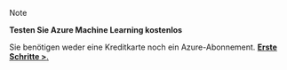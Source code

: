 > [!NOTE]
> 
> **Testen Sie Azure Machine Learning kostenlos**
>
> Sie benötigen weder eine Kreditkarte noch ein Azure-Abonnement. <a href="https://studio.azureml.net/?selectAccess=true&o=2" target="_blank">**Erste Schritte &gt;**.</a>
> 
> 

